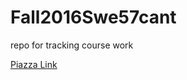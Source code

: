 # Fall2016Swe57cant
repo for tracking course work

[Piazza Link](https://piazza.com/boun.edu.tr/fall2016/swe573/home)
